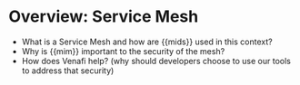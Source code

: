 # Overview: Service Mesh

<!-- .to-do - Please remove this line when this page is considered "ready" -->

- What is a Service Mesh and how are {{mids}} used in this context?
- Why is {{mim}} important to the security of the mesh?
- How does Venafi help? (why should developers choose to use our tools to address that security)